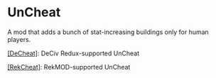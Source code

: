 # UnCheat
A mod that adds a bunch of stat-increasing buildings only for human players.

[[DeCheat]](https://github.com/ZacTheCatlover/DeCheat): DeCiv Redux-supported UnCheat

[[RekCheat]](https://github.com/ZacTheCatlover/RekCheat): RekMOD-supported UnCheat
